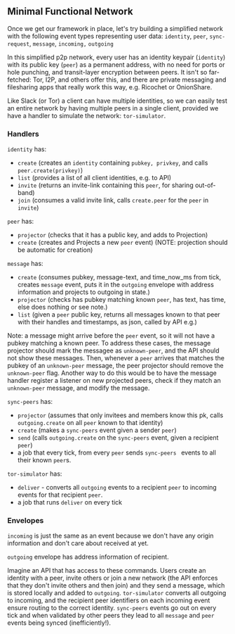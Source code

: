 
## Minimal Functional Network

Once we get our framework in place, let's try building a simplified network with the following event types representing user data: `identity`, `peer`, `sync-request`, `message`, `incoming,` `outgoing`

In this simplified p2p network, every user has an identity keypair (`identity`) with its public key (`peer`) as a permanent address, with no need for ports or hole punching, and transit-layer encryption between peers. It isn't so far-fetched: Tor, I2P, and others offer this, and there are private messaging and filesharing apps that really work this way, e.g. Ricochet or OnionShare.

Like Slack (or Tor) a client can have multiple identities, so we can easily test an entire network by having multiple peers in a single client, provided we have a handler to simulate the network: `tor-simulator`.

### Handlers

`identity` has:
- `create` (creates an `identity` containing `pubkey, privkey`, and calls `peer.create(privkey)`)
- `list` (provides a list of all client identities, e.g. to API)
- `invite` (returns an invite-link containing this `peer`, for sharing out-of-band)  
- `join` (consumes a valid invite link, calls `create.peer` for the `peer` in `invite`)

`peer` has:
- `projector` (checks that it has a public key, and adds to Projection)
- `create` (creates and Projects a new `peer` event) (NOTE: projection should be automatic for creation)

`message` has:
- `create` (consumes pubkey, message-text, and time_now_ms from tick, creates `message` event, puts it in the `outgoing` envelope with address information and projects to outgoing in state.)
- `projector` (checks has pubkey matching known `peer`, has text, has time, else does nothing or see note.)
- `list` (given a `peer` public key, returns all messages known to that peer with their handles and timestamps, as json, called by API e.g.)

Note: a message might arrive before the `peer` event, so it will not have a pubkey matching a known peer. To address these cases, the message projector should mark the messagee as `unknown-peer`, and the API should not show these messages. Then, whenever a `peer` arrives that matches the pubkey of an `unknown-peer` message, the peer projector should remove the `unknown-peer` flag. Another way to do this would be to have the message handler register a listener on new projected peers, check if they match an `unknown-peer` message, and modify the message.   

`sync-peers` has:
- `projector` (assumes that only invitees and members know this pk, calls `outgoing.create` on all `peer` known to that identity)
- `create` (makes a `sync-peers` event given a sender `peer`)
- `send` (calls `outgoing.create` on the `sync-peers` event, given a recipient `peer`)
- a job that every tick, from every `peer` sends `sync-peers
` events to all their known `peer`s.

`tor-simulator` has:
- `deliver` - converts all `outgoing` events to a recipient `peer` to incoming events for that recipient `peer`.
- a job that runs `deliver` on every tick

### Envelopes

`incoming` is just the same as an event because we don't have any origin information and don't care about received at yet.

`outgoing` envelope has address information of recipient.

Imagine an API that has access to these commands. Users create an identity with a peer, invite others or join a new network (the API enforces that they don't invite others and then join) and they send a message, which is stored locally and added to `outgoing`. `tor-simulator` converts all outgoing to incoming, and the recipient peer identifiers on each incoming event ensure routing to the correct identity. `sync-peers` events go out on every tick and when validated by other peers they lead to all `message` and `peer` events being synced (inefficiently!).